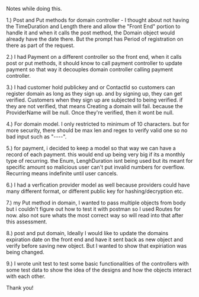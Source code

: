Notes while doing this.


1.) Post and Put methods for domain controller - 
I thought about not having the TimeDuration and Length there and allow the "Front End" portion to handle it and when it calls the post method,
the Domain object would already have the date there. But the prompt has Period of registration on there as part of the request.

2.) I had Payment on a different controller so the front end, when it calls post or put methods, it should know to call payment controller to update payment
so that way it decouples domain controller calling payment controller.

3.) I had customer hold publickey and or ContactId so customers can register domain as long as they sign up. and by signing up, they can get verified.
Customers when they sign up are subjected to being verified. if they are not verified, that means Creating a domain will fail.
because the ProviderName will be null. Once they're verified, then it wont be null.


4.) For domain model. I only restricted to minimum of 10 characters. but for more security, there should be max len and regex to verify valid one so no bad
input such as "----". 

5.) for payment, i decided to keep a model so that way we can have a record of each payment. this would end up being very big if its a monthly type of recurring.
the Enum, LenghDuration isnt being used but its meant for specific amount so malicious user can't put invalid numbers for overflow.
Recurring means indefinite until user cancels.

6.) I had a verfication provider model as well because providers could have many different format, or different public key for hashing/decryption etc.

7.) my Put method in domain, I wanted to pass multiple objects from body but i couldn't figure out how to test it with postman so I used Routes for now.
also not sure whats the most correct way so will read into that after this assessment.

8.) post and put domain, Ideally I would like to update the domains expiration date on the front end and have it sent back as new object and 
verify before saving new object. But I wanted to show that expiriation was being changed.

9.) I wrote unit test to test some basic functionalities of the controllers with some test data to show the idea of the designs and how the objects
interact with each other.

Thank you!